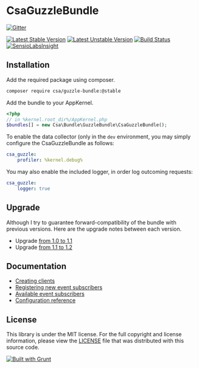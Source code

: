 CsaGuzzleBundle
===============

[![Gitter](https://badges.gitter.im/Join%20Chat.svg)](https://gitter.im/csarrazi/CsaGuzzleBundle?utm_source=badge&utm_medium=badge&utm_campaign=pr-badge&utm_content=badge)

[![Latest Stable Version](https://poser.pugx.org/csa/guzzle-bundle/v/stable.png)](https://packagist.org/packages/csa/guzzle-bundle "Latest Stable Version")
[![Latest Unstable Version](https://poser.pugx.org/csa/guzzle-bundle/v/unstable.png)](https://packagist.org/packages/csa/guzzle-bundle "Latest Unstable Version")
[![Build Status](https://travis-ci.org/csarrazi/CsaGuzzleBundle.png?branch=master)](https://travis-ci.org/csarrazi/CsaGuzzleBundle "Build status")
[![SensioLabsInsight](https://insight.sensiolabs.com/projects/eceadd60-cc6c-473c-9d20-e8207654d70b/mini.png)](https://insight.sensiolabs.com/projects/eceadd60-cc6c-473c-9d20-e8207654d70b "SensioLabsInsight")

Installation
------------

Add the required package using composer.

```bash
composer require csa/guzzle-bundle:@stable
```

Add the bundle to your AppKernel.

```php
<?php
// in %kernel.root_dir%/AppKernel.php
$bundles[] = new Csa\Bundle\GuzzleBundle\CsaGuzzleBundle();
```

To enable the data collector (only in the ```dev``` environment, you may simply
configure the CsaGuzzleBundle as follows:

```yml
csa_guzzle:
    profiler: %kernel.debug%
```

You may also enable the included logger, in order log outcoming requests:

```yml
csa_guzzle:
    logger: true
```

Upgrade
-------

Although I try to guarantee forward-compatibility of the bundle with previous versions.
Here are the upgrade notes between each version.

* Upgrade [from 1.0 to 1.1](UPGRADE-1.1.md)
* Upgrade [from 1.1 to 1.2](UPGRADE-1.2.md)

Documentation
-------------

* [Creating clients](src/Resources/doc/clients.md)
* [Registering new event subscribers](src/Resources/doc/event_subscribers.md)
* [Available event subscribers](src/Resources/doc/available_subscribers.md)
* [Configuration reference](src/Resources/doc/configuration_reference.md)

License
-------

This library is under the MIT license. For the full copyright and license
information, please view the [LICENSE](src/Resources/meta/LICENSE) file that was
distributed with this source code.

[![Built with Grunt](https://cdn.gruntjs.com/builtwith.png)](http://gruntjs.com/)
